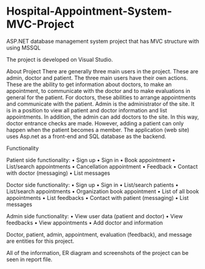 # Hospital-Appointment-System-MVC-Project
ASP.NET database management system project that has MVC structure with using MSSQL

The project is developed on Visual Studio.

About Project
There are generally three main users in the project. These are admin, doctor and patient.
The three main users have their own actions.
These are the ability to get information about doctors, to make an appointment, to
communicate with the doctor and to make evaluations in general for the patient.
For doctors, these abilities to arrange appointments and communicate with the patient.
Admin is the administrator of the site. It is in a position to view all patient and doctor
information and list appointments. In addition, the admin can add doctors to the site. In this
way, doctor entrance checks are made. However, adding a patient can only happen when
the patient becomes a member.
The application (web site) uses Asp.net as a front-end and SQL database as the backend.

Functionality

Patient side functionality:
• Sign up
• Sign in
• Book appointment
• List/search appointments
• Cancellation appointment
• Feedback
• Contact with doctor (messaging)
• List messages

Doctor side functionality:
• Sign up
• Sign in
• List/search patients
• List/search appointments
• Organization book appointment
• List of all book appointments
• List feedbacks
• Contact with patient (messaging)
• List messages

Admin side functionality:
• View user data (patient and doctor)
• View feedbacks
• View appointments
• Add doctor and information

Doctor, patient, admin, appointment, evaluation (feedback), and message are entities for this project.

All of the information, ER diagram and screenshots of the project can be seen in report file.
